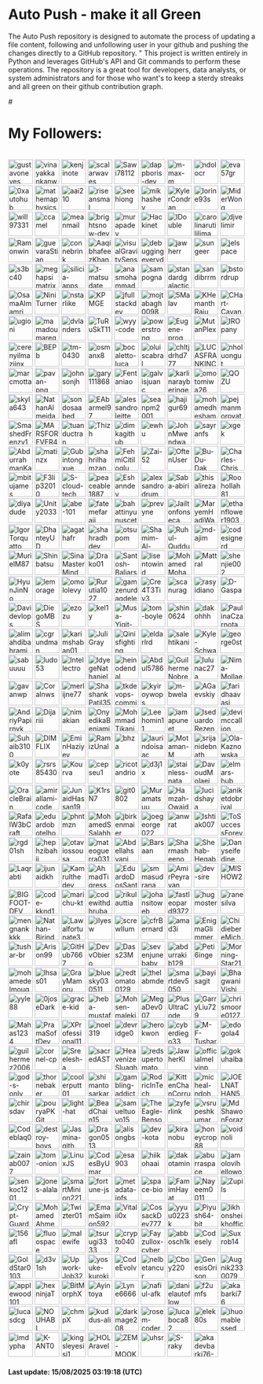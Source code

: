 # Auto Push - make it all Green 

The Auto Push repository is designed to automate the process of updating a file content, following and unfollowing user in your github and pushing the changes directly to a GitHub repository. "         This project is written entirely in Python and leverages GitHub's API and Git commands to perform these operations. The repository is a great tool for developers, data analysts, or system administrators and for those who want's to keep a sterdy streaks and all green on their github contribution graph.

#<h1>My Followers:</h1><br>
<a href="https://github.com/gustavoneves"><img src="https://avatars.githubusercontent.com/u/497773?v=4" alt="gustavoneves" style="height:50px;width:50px;"/></a>
<a href="https://github.com/vinayakkankanwadi"><img src="https://avatars.githubusercontent.com/u/1323738?v=4" alt="vinayakkankanwadi" style="height:50px;width:50px;"/></a>
<a href="https://github.com/kenjinote"><img src="https://avatars.githubusercontent.com/u/2605401?v=4" alt="kenjinote" style="height:50px;width:50px;"/></a>
<a href="https://github.com/scalarwaves"><img src="https://avatars.githubusercontent.com/u/4212896?v=4" alt="scalarwaves" style="height:50px;width:50px;"/></a>
<a href="https://github.com/Sawi78112"><img src="https://avatars.githubusercontent.com/u/4213074?v=4" alt="Sawi78112" style="height:50px;width:50px;"/></a>
<a href="https://github.com/dappboris-dev"><img src="https://avatars.githubusercontent.com/u/5048402?v=4" alt="dappboris-dev" style="height:50px;width:50px;"/></a>
<a href="https://github.com/m-max-m"><img src="https://avatars.githubusercontent.com/u/5072006?v=4" alt="m-max-m" style="height:50px;width:50px;"/></a>
<a href="https://github.com/ndolocr"><img src="https://avatars.githubusercontent.com/u/5158478?v=4" alt="ndolocr" style="height:50px;width:50px;"/></a>
<a href="https://github.com/eva57gr"><img src="https://avatars.githubusercontent.com/u/5327231?v=4" alt="eva57gr" style="height:50px;width:50px;"/></a>
<a href="https://github.com/0xautohub"><img src="https://avatars.githubusercontent.com/u/5579669?v=4" alt="0xautohub" style="height:50px;width:50px;"/></a>
<a href="https://github.com/mathemaphysics"><img src="https://avatars.githubusercontent.com/u/5934073?v=4" alt="mathemaphysics" style="height:50px;width:50px;"/></a>
<a href="https://github.com/aai210"><img src="https://avatars.githubusercontent.com/u/6145194?v=4" alt="aai210" style="height:50px;width:50px;"/></a>
<a href="https://github.com/riseansmal"><img src="https://avatars.githubusercontent.com/u/6877737?v=4" alt="riseansmal" style="height:50px;width:50px;"/></a>
<a href="https://github.com/seehiong"><img src="https://avatars.githubusercontent.com/u/6965893?v=4" alt="seehiong" style="height:50px;width:50px;"/></a>
<a href="https://github.com/mikhashev"><img src="https://avatars.githubusercontent.com/u/7105540?v=4" alt="mikhashev" style="height:50px;width:50px;"/></a>
<a href="https://github.com/KylerCondran"><img src="https://avatars.githubusercontent.com/u/7399939?v=4" alt="KylerCondran" style="height:50px;width:50px;"/></a>
<a href="https://github.com/lorine93s"><img src="https://avatars.githubusercontent.com/u/7469320?v=4" alt="lorine93s" style="height:50px;width:50px;"/></a>
<a href="https://github.com/MiderWong"><img src="https://avatars.githubusercontent.com/u/7487008?v=4" alt="MiderWong" style="height:50px;width:50px;"/></a>
<a href="https://github.com/will97331"><img src="https://avatars.githubusercontent.com/u/9257743?v=4" alt="will97331" style="height:50px;width:50px;"/></a>
<a href="https://github.com/ccamel"><img src="https://avatars.githubusercontent.com/u/9574336?v=4" alt="ccamel" style="height:50px;width:50px;"/></a>
<a href="https://github.com/meanmail"><img src="https://avatars.githubusercontent.com/u/10301297?v=4" alt="meanmail" style="height:50px;width:50px;"/></a>
<a href="https://github.com/brightsnow-dev"><img src="https://avatars.githubusercontent.com/u/10526937?v=4" alt="brightsnow-dev" style="height:50px;width:50px;"/></a>
<a href="https://github.com/murapadev"><img src="https://avatars.githubusercontent.com/u/10557163?v=4" alt="murapadev" style="height:50px;width:50px;"/></a>
<a href="https://github.com/Hackinet"><img src="https://avatars.githubusercontent.com/u/11132005?v=4" alt="Hackinet" style="height:50px;width:50px;"/></a>
<a href="https://github.com/IDouble"><img src="https://avatars.githubusercontent.com/u/18186995?v=4" alt="IDouble" style="height:50px;width:50px;"/></a>
<a href="https://github.com/carolinarutililima"><img src="https://avatars.githubusercontent.com/u/19782616?v=4" alt="carolinarutililima" style="height:50px;width:50px;"/></a>
<a href="https://github.com/djvelimir"><img src="https://avatars.githubusercontent.com/u/20823832?v=4" alt="djvelimir" style="height:50px;width:50px;"/></a>
<a href="https://github.com/Ramonwin"><img src="https://avatars.githubusercontent.com/u/22187452?v=4" alt="Ramonwin" style="height:50px;width:50px;"/></a>
<a href="https://github.com/guevaraStian"><img src="https://avatars.githubusercontent.com/u/22348210?v=4" alt="guevaraStian" style="height:50px;width:50px;"/></a>
<a href="https://github.com/connebrink"><img src="https://avatars.githubusercontent.com/u/23358277?v=4" alt="connebrink" style="height:50px;width:50px;"/></a>
<a href="https://github.com/AaqibhafeezKhan"><img src="https://avatars.githubusercontent.com/u/25727015?v=4" alt="AaqibhafeezKhan" style="height:50px;width:50px;"/></a>
<a href="https://github.com/visualGravitySense"><img src="https://avatars.githubusercontent.com/u/26278690?v=4" alt="visualGravitySense" style="height:50px;width:50px;"/></a>
<a href="https://github.com/debuggingeveryday"><img src="https://avatars.githubusercontent.com/u/26407090?v=4" alt="debuggingeveryday" style="height:50px;width:50px;"/></a>
<a href="https://github.com/jawherr"><img src="https://avatars.githubusercontent.com/u/26824092?v=4" alt="jawherr" style="height:50px;width:50px;"/></a>
<a href="https://github.com/sungeer"><img src="https://avatars.githubusercontent.com/u/26924670?v=4" alt="sungeer" style="height:50px;width:50px;"/></a>
<a href="https://github.com/jelspace"><img src="https://avatars.githubusercontent.com/u/27209430?v=4" alt="jelspace" style="height:50px;width:50px;"/></a>
<a href="https://github.com/s3bc40"><img src="https://avatars.githubusercontent.com/u/32032033?v=4" alt="s3bc40" style="height:50px;width:50px;"/></a>
<a href="https://github.com/meghapsimatrix"><img src="https://avatars.githubusercontent.com/u/33493716?v=4" alt="meghapsimatrix" style="height:50px;width:50px;"/></a>
<a href="https://github.com/silicia-apps"><img src="https://avatars.githubusercontent.com/u/39646929?v=4" alt="silicia-apps" style="height:50px;width:50px;"/></a>
<a href="https://github.com/t-matsudate"><img src="https://avatars.githubusercontent.com/u/41981585?v=4" alt="t-matsudate" style="height:50px;width:50px;"/></a>
<a href="https://github.com/anasmohammad611"><img src="https://avatars.githubusercontent.com/u/42072227?v=4" alt="anasmohammad611" style="height:50px;width:50px;"/></a>
<a href="https://github.com/sampogna"><img src="https://avatars.githubusercontent.com/u/42439358?v=4" alt="sampogna" style="height:50px;width:50px;"/></a>
<a href="https://github.com/standardgalactic"><img src="https://avatars.githubusercontent.com/u/43516554?v=4" alt="standardgalactic" style="height:50px;width:50px;"/></a>
<a href="https://github.com/sandibrrm"><img src="https://avatars.githubusercontent.com/u/43517564?v=4" alt="sandibrrm" style="height:50px;width:50px;"/></a>
<a href="https://github.com/bstordrup"><img src="https://avatars.githubusercontent.com/u/43523397?v=4" alt="bstordrup" style="height:50px;width:50px;"/></a>
<a href="https://github.com/OsamaAlmamri"><img src="https://avatars.githubusercontent.com/u/43526628?v=4" alt="OsamaAlmamri" style="height:50px;width:50px;"/></a>
<a href="https://github.com/NiniTurner"><img src="https://avatars.githubusercontent.com/u/44910620?v=4" alt="NiniTurner" style="height:50px;width:50px;"/></a>
<a href="https://github.com/nstarlike"><img src="https://avatars.githubusercontent.com/u/46280877?v=4" alt="nstarlike" style="height:50px;width:50px;"/></a>
<a href="https://github.com/KPMGE"><img src="https://avatars.githubusercontent.com/u/46900633?v=4" alt="KPMGE" style="height:50px;width:50px;"/></a>
<a href="https://github.com/jfullstackdev"><img src="https://avatars.githubusercontent.com/u/47092464?v=4" alt="jfullstackdev" style="height:50px;width:50px;"/></a>
<a href="https://github.com/mojtabagh0098"><img src="https://avatars.githubusercontent.com/u/48840798?v=4" alt="mojtabagh0098" style="height:50px;width:50px;"/></a>
<a href="https://github.com/5Malav"><img src="https://avatars.githubusercontent.com/u/49367691?v=4" alt="5Malav" style="height:50px;width:50px;"/></a>
<a href="https://github.com/KHemanthRaju"><img src="https://avatars.githubusercontent.com/u/49878564?v=4" alt="KHemanthRaju" style="height:50px;width:50px;"/></a>
<a href="https://github.com/CHart-Cavanaugh"><img src="https://avatars.githubusercontent.com/u/50035625?v=4" alt="CHart-Cavanaugh" style="height:50px;width:50px;"/></a>
<a href="https://github.com/ugioni"><img src="https://avatars.githubusercontent.com/u/50387966?v=4" alt="ugioni" style="height:50px;width:50px;"/></a>
<a href="https://github.com/mamadoumarega"><img src="https://avatars.githubusercontent.com/u/52574753?v=4" alt="mamadoumarega" style="height:50px;width:50px;"/></a>
<a href="https://github.com/dvlanders"><img src="https://avatars.githubusercontent.com/u/52872564?v=4" alt="dvlanders" style="height:50px;width:50px;"/></a>
<a href="https://github.com/TuRuSkT11"><img src="https://avatars.githubusercontent.com/u/53394750?v=4" alt="TuRuSkT11" style="height:50px;width:50px;"/></a>
<a href="https://github.com/wyy-code"><img src="https://avatars.githubusercontent.com/u/54620490?v=4" alt="wyy-code" style="height:50px;width:50px;"/></a>
<a href="https://github.com/powerstrong"><img src="https://avatars.githubusercontent.com/u/55138258?v=4" alt="powerstrong" style="height:50px;width:50px;"/></a>
<a href="https://github.com/Eugene-prog"><img src="https://avatars.githubusercontent.com/u/55286245?v=4" alt="Eugene-prog" style="height:50px;width:50px;"/></a>
<a href="https://github.com/MutanPlex"><img src="https://avatars.githubusercontent.com/u/55329698?v=4" alt="MutanPlex" style="height:50px;width:50px;"/></a>
<a href="https://github.com/IROpany"><img src="https://avatars.githubusercontent.com/u/56658124?v=4" alt="IROpany" style="height:50px;width:50px;"/></a>
<a href="https://github.com/cerenyilmazjinx"><img src="https://avatars.githubusercontent.com/u/56936296?v=4" alt="cerenyilmazjinx" style="height:50px;width:50px;"/></a>
<a href="https://github.com/BEPb"><img src="https://avatars.githubusercontent.com/u/57312267?v=4" alt="BEPb" style="height:50px;width:50px;"/></a>
<a href="https://github.com/tm-0430"><img src="https://avatars.githubusercontent.com/u/57335230?v=4" alt="tm-0430" style="height:50px;width:50px;"/></a>
<a href="https://github.com/osmanx8"><img src="https://avatars.githubusercontent.com/u/57502044?v=4" alt="osmanx8" style="height:50px;width:50px;"/></a>
<a href="https://github.com/bocaletto-luca"><img src="https://avatars.githubusercontent.com/u/58043613?v=4" alt="bocaletto-luca" style="height:50px;width:50px;"/></a>
<a href="https://github.com/oluiscabral"><img src="https://avatars.githubusercontent.com/u/58452540?v=4" alt="oluiscabral" style="height:50px;width:50px;"/></a>
<a href="https://github.com/chltjdrhd777"><img src="https://avatars.githubusercontent.com/u/58500558?v=4" alt="chltjdrhd777" style="height:50px;width:50px;"/></a>
<a href="https://github.com/LUCASFRANKINC"><img src="https://avatars.githubusercontent.com/u/58594771?v=4" alt="LUCASFRANKINC" style="height:50px;width:50px;"/></a>
<a href="https://github.com/nholuongut"><img src="https://avatars.githubusercontent.com/u/58627821?v=4" alt="nholuongut" style="height:50px;width:50px;"/></a>
<a href="https://github.com/marcmotta"><img src="https://avatars.githubusercontent.com/u/60157172?v=4" alt="marcmotta" style="height:50px;width:50px;"/></a>
<a href="https://github.com/pavan-png"><img src="https://avatars.githubusercontent.com/u/60690083?v=4" alt="pavan-png" style="height:50px;width:50px;"/></a>
<a href="https://github.com/johnsonjh"><img src="https://avatars.githubusercontent.com/u/61629094?v=4" alt="johnsonjh" style="height:50px;width:50px;"/></a>
<a href="https://github.com/gary111868"><img src="https://avatars.githubusercontent.com/u/62193371?v=4" alt="gary111868" style="height:50px;width:50px;"/></a>
<a href="https://github.com/Fentaniao"><img src="https://avatars.githubusercontent.com/u/62752455?v=4" alt="Fentaniao" style="height:50px;width:50px;"/></a>
<a href="https://github.com/galvisjuanc"><img src="https://avatars.githubusercontent.com/u/62962472?v=4" alt="galvisjuanc" style="height:50px;width:50px;"/></a>
<a href="https://github.com/karlinarayberinger"><img src="https://avatars.githubusercontent.com/u/63007623?v=4" alt="karlinarayberinger" style="height:50px;width:50px;"/></a>
<a href="https://github.com/omotomiwa26"><img src="https://avatars.githubusercontent.com/u/63565116?v=4" alt="omotomiwa26" style="height:50px;width:50px;"/></a>
<a href="https://github.com/QOZU"><img src="https://avatars.githubusercontent.com/u/64510789?v=4" alt="QOZU" style="height:50px;width:50px;"/></a>
<a href="https://github.com/skyla643"><img src="https://avatars.githubusercontent.com/u/64565983?v=4" alt="skyla643" style="height:50px;width:50px;"/></a>
<a href="https://github.com/NathanAlmeida2006"><img src="https://avatars.githubusercontent.com/u/65135206?v=4" alt="NathanAlmeida2006" style="height:50px;width:50px;"/></a>
<a href="https://github.com/sondosaabed"><img src="https://avatars.githubusercontent.com/u/65151701?v=4" alt="sondosaabed" style="height:50px;width:50px;"/></a>
<a href="https://github.com/EAbarmel97"><img src="https://avatars.githubusercontent.com/u/65831497?v=4" alt="EAbarmel97" style="height:50px;width:50px;"/></a>
<a href="https://github.com/alessandroleitte"><img src="https://avatars.githubusercontent.com/u/65920383?v=4" alt="alessandroleitte" style="height:50px;width:50px;"/></a>
<a href="https://github.com/seanpm2001"><img src="https://avatars.githubusercontent.com/u/65933340?v=4" alt="seanpm2001" style="height:50px;width:50px;"/></a>
<a href="https://github.com/hajigur69"><img src="https://avatars.githubusercontent.com/u/66867581?v=4" alt="hajigur69" style="height:50px;width:50px;"/></a>
<a href="https://github.com/mohamedhesham221"><img src="https://avatars.githubusercontent.com/u/67207376?v=4" alt="mohamedhesham221" style="height:50px;width:50px;"/></a>
<a href="https://github.com/pejmanmorovat"><img src="https://avatars.githubusercontent.com/u/68757694?v=4" alt="pejmanmorovat" style="height:50px;width:50px;"/></a>
<a href="https://github.com/SmashedFrenzy16"><img src="https://avatars.githubusercontent.com/u/68993968?v=4" alt="SmashedFrenzy16" style="height:50px;width:50px;"/></a>
<a href="https://github.com/MARSFOREVER472"><img src="https://avatars.githubusercontent.com/u/69094327?v=4" alt="MARSFOREVER472" style="height:50px;width:50px;"/></a>
<a href="https://github.com/tuanductran"><img src="https://avatars.githubusercontent.com/u/69758022?v=4" alt="tuanductran" style="height:50px;width:50px;"/></a>
<a href="https://github.com/Thizh"><img src="https://avatars.githubusercontent.com/u/70251552?v=4" alt="Thizh" style="height:50px;width:50px;"/></a>
<a href="https://github.com/dimkagithub"><img src="https://avatars.githubusercontent.com/u/71010307?v=4" alt="dimkagithub" style="height:50px;width:50px;"/></a>
<a href="https://github.com/ewhu"><img src="https://avatars.githubusercontent.com/u/71063216?v=4" alt="ewhu" style="height:50px;width:50px;"/></a>
<a href="https://github.com/JohnMwendwa"><img src="https://avatars.githubusercontent.com/u/72663882?v=4" alt="JohnMwendwa" style="height:50px;width:50px;"/></a>
<a href="https://github.com/sayranfs"><img src="https://avatars.githubusercontent.com/u/72671162?v=4" alt="sayranfs" style="height:50px;width:50px;"/></a>
<a href="https://github.com/xgek"><img src="https://avatars.githubusercontent.com/u/73622401?v=4" alt="xgek" style="height:50px;width:50px;"/></a>
<a href="https://github.com/AbdurrahmanKaraoglu"><img src="https://avatars.githubusercontent.com/u/74272647?v=4" alt="AbdurrahmanKaraoglu" style="height:50px;width:50px;"/></a>
<a href="https://github.com/matinzx"><img src="https://avatars.githubusercontent.com/u/74839552?v=4" alt="matinzx" style="height:50px;width:50px;"/></a>
<a href="https://github.com/Gubintongxue"><img src="https://avatars.githubusercontent.com/u/74849499?v=4" alt="Gubintongxue" style="height:50px;width:50px;"/></a>
<a href="https://github.com/shahrilhamzan"><img src="https://avatars.githubusercontent.com/u/75612633?v=4" alt="shahrilhamzan" style="height:50px;width:50px;"/></a>
<a href="https://github.com/FehmiCitiloglu"><img src="https://avatars.githubusercontent.com/u/75936061?v=4" alt="FehmiCitiloglu" style="height:50px;width:50px;"/></a>
<a href="https://github.com/Zai-52"><img src="https://avatars.githubusercontent.com/u/77395208?v=4" alt="Zai-52" style="height:50px;width:50px;"/></a>
<a href="https://github.com/OftenUser"><img src="https://avatars.githubusercontent.com/u/77411288?v=4" alt="OftenUser" style="height:50px;width:50px;"/></a>
<a href="https://github.com/Bu-Du-Dak"><img src="https://avatars.githubusercontent.com/u/77924873?v=4" alt="Bu-Du-Dak" style="height:50px;width:50px;"/></a>
<a href="https://github.com/Charles-Chrismann"><img src="https://avatars.githubusercontent.com/u/78157563?v=4" alt="Charles-Chrismann" style="height:50px;width:50px;"/></a>
<a href="https://github.com/mbitujames"><img src="https://avatars.githubusercontent.com/u/78168933?v=4" alt="mbitujames" style="height:50px;width:50px;"/></a>
<a href="https://github.com/F3lip32010"><img src="https://avatars.githubusercontent.com/u/78237060?v=4" alt="F3lip32010" style="height:50px;width:50px;"/></a>
<a href="https://github.com/S-cloud-tech"><img src="https://avatars.githubusercontent.com/u/78274374?v=4" alt="S-cloud-tech" style="height:50px;width:50px;"/></a>
<a href="https://github.com/peaceable1887"><img src="https://avatars.githubusercontent.com/u/78754401?v=4" alt="peaceable1887" style="height:50px;width:50px;"/></a>
<a href="https://github.com/Eshanndev"><img src="https://avatars.githubusercontent.com/u/78870563?v=4" alt="Eshanndev" style="height:50px;width:50px;"/></a>
<a href="https://github.com/alexsandrodrummer"><img src="https://avatars.githubusercontent.com/u/79149058?v=4" alt="alexsandrodrummer" style="height:50px;width:50px;"/></a>
<a href="https://github.com/Saba-abiri"><img src="https://avatars.githubusercontent.com/u/80123606?v=4" alt="Saba-abiri" style="height:50px;width:50px;"/></a>
<a href="https://github.com/thisalireza"><img src="https://avatars.githubusercontent.com/u/81307350?v=4" alt="thisalireza" style="height:50px;width:50px;"/></a>
<a href="https://github.com/Roohollah81"><img src="https://avatars.githubusercontent.com/u/81440448?v=4" alt="Roohollah81" style="height:50px;width:50px;"/></a>
<a href="https://github.com/diyadude"><img src="https://avatars.githubusercontent.com/u/81816042?v=4" alt="diyadude" style="height:50px;width:50px;"/></a>
<a href="https://github.com/Unity2033"><img src="https://avatars.githubusercontent.com/u/82032086?v=4" alt="Unity2033" style="height:50px;width:50px;"/></a>
<a href="https://github.com/abe-101"><img src="https://avatars.githubusercontent.com/u/82916197?v=4" alt="abe-101" style="height:50px;width:50px;"/></a>
<a href="https://github.com/fatemefaraji"><img src="https://avatars.githubusercontent.com/u/83244530?v=4" alt="fatemefaraji" style="height:50px;width:50px;"/></a>
<a href="https://github.com/bahattinyunuscetin"><img src="https://avatars.githubusercontent.com/u/83650878?v=4" alt="bahattinyunuscetin" style="height:50px;width:50px;"/></a>
<a href="https://github.com/prevyne"><img src="https://avatars.githubusercontent.com/u/83723788?v=4" alt="prevyne" style="height:50px;width:50px;"/></a>
<a href="https://github.com/Jailtonfonseca"><img src="https://avatars.githubusercontent.com/u/84236747?v=4" alt="Jailtonfonseca" style="height:50px;width:50px;"/></a>
<a href="https://github.com/MaryemHadjWannes"><img src="https://avatars.githubusercontent.com/u/84646133?v=4" alt="MaryemHadjWannes" style="height:50px;width:50px;"/></a>
<a href="https://github.com/ethanflower1903"><img src="https://avatars.githubusercontent.com/u/84658436?v=4" alt="ethanflower1903" style="height:50px;width:50px;"/></a>
<a href="https://github.com/IgorTorquatto"><img src="https://avatars.githubusercontent.com/u/84878802?v=4" alt="IgorTorquatto" style="height:50px;width:50px;"/></a>
<a href="https://github.com/DhanteyUD"><img src="https://avatars.githubusercontent.com/u/85023604?v=4" alt="DhanteyUD" style="height:50px;width:50px;"/></a>
<a href="https://github.com/agathafr"><img src="https://avatars.githubusercontent.com/u/85461130?v=4" alt="agathafr" style="height:50px;width:50px;"/></a>
<a href="https://github.com/shahradhdev"><img src="https://avatars.githubusercontent.com/u/85620980?v=4" alt="shahradhdev" style="height:50px;width:50px;"/></a>
<a href="https://github.com/otsupom"><img src="https://avatars.githubusercontent.com/u/86154133?v=4" alt="otsupom" style="height:50px;width:50px;"/></a>
<a href="https://github.com/Shamim-Al-Mamun"><img src="https://avatars.githubusercontent.com/u/86506636?v=4" alt="Shamim-Al-Mamun" style="height:50px;width:50px;"/></a>
<a href="https://github.com/Ruhul-Quddus-Tamim"><img src="https://avatars.githubusercontent.com/u/86849949?v=4" alt="Ruhul-Quddus-Tamim" style="height:50px;width:50px;"/></a>
<a href="https://github.com/md-ajim"><img src="https://avatars.githubusercontent.com/u/86977364?v=4" alt="md-ajim" style="height:50px;width:50px;"/></a>
<a href="https://github.com/codesignerd"><img src="https://avatars.githubusercontent.com/u/87039281?v=4" alt="codesignerd" style="height:50px;width:50px;"/></a>
<a href="https://github.com/MurielM87"><img src="https://avatars.githubusercontent.com/u/87338580?v=4" alt="MurielM87" style="height:50px;width:50px;"/></a>
<a href="https://github.com/Shinbatsu"><img src="https://avatars.githubusercontent.com/u/87991929?v=4" alt="Shinbatsu" style="height:50px;width:50px;"/></a>
<a href="https://github.com/SinaMasterMind"><img src="https://avatars.githubusercontent.com/u/88230218?v=4" alt="SinaMasterMind" style="height:50px;width:50px;"/></a>
<a href="https://github.com/Drako01"><img src="https://avatars.githubusercontent.com/u/88512335?v=4" alt="Drako01" style="height:50px;width:50px;"/></a>
<a href="https://github.com/Santosh-Baliarsingh"><img src="https://avatars.githubusercontent.com/u/88627642?v=4" alt="Santosh-Baliarsingh" style="height:50px;width:50px;"/></a>
<a href="https://github.com/lisentowind"><img src="https://avatars.githubusercontent.com/u/88653280?v=4" alt="lisentowind" style="height:50px;width:50px;"/></a>
<a href="https://github.com/MohamedMohamoud"><img src="https://avatars.githubusercontent.com/u/88743994?v=4" alt="MohamedMohamoud" style="height:50px;width:50px;"/></a>
<a href="https://github.com/Mattral"><img src="https://avatars.githubusercontent.com/u/88831350?v=4" alt="Mattral" style="height:50px;width:50px;"/></a>
<a href="https://github.com/shenjie002"><img src="https://avatars.githubusercontent.com/u/88869269?v=4" alt="shenjie002" style="height:50px;width:50px;"/></a>
<a href="https://github.com/HyunJinNo"><img src="https://avatars.githubusercontent.com/u/88878230?v=4" alt="HyunJinNo" style="height:50px;width:50px;"/></a>
<a href="https://github.com/lemorage"><img src="https://avatars.githubusercontent.com/u/88943827?v=4" alt="lemorage" style="height:50px;width:50px;"/></a>
<a href="https://github.com/omololevy"><img src="https://avatars.githubusercontent.com/u/89441139?v=4" alt="omololevy" style="height:50px;width:50px;"/></a>
<a href="https://github.com/Rurutia1027"><img src="https://avatars.githubusercontent.com/u/90094814?v=4" alt="Rurutia1027" style="height:50px;width:50px;"/></a>
<a href="https://github.com/gamzenurdagdelen"><img src="https://avatars.githubusercontent.com/u/90200860?v=4" alt="gamzenurdagdelen" style="height:50px;width:50px;"/></a>
<a href="https://github.com/Cre4T3Tiv3"><img src="https://avatars.githubusercontent.com/u/90336421?v=4" alt="Cre4T3Tiv3" style="height:50px;width:50px;"/></a>
<a href="https://github.com/scanurag"><img src="https://avatars.githubusercontent.com/u/90509642?v=4" alt="scanurag" style="height:50px;width:50px;"/></a>
<a href="https://github.com/rasyidiano"><img src="https://avatars.githubusercontent.com/u/90813302?v=4" alt="rasyidiano" style="height:50px;width:50px;"/></a>
<a href="https://github.com/D-Gaspa"><img src="https://avatars.githubusercontent.com/u/90874078?v=4" alt="D-Gaspa" style="height:50px;width:50px;"/></a>
<a href="https://github.com/Davidevlops"><img src="https://avatars.githubusercontent.com/u/91037972?v=4" alt="Davidevlops" style="height:50px;width:50px;"/></a>
<a href="https://github.com/DiegoMBS"><img src="https://avatars.githubusercontent.com/u/91227185?v=4" alt="DiegoMBS" style="height:50px;width:50px;"/></a>
<a href="https://github.com/ezozu"><img src="https://avatars.githubusercontent.com/u/91341753?v=4" alt="ezozu" style="height:50px;width:50px;"/></a>
<a href="https://github.com/kel1y"><img src="https://avatars.githubusercontent.com/u/91368322?v=4" alt="kel1y" style="height:50px;width:50px;"/></a>
<a href="https://github.com/Musa-Yigit-Yayla"><img src="https://avatars.githubusercontent.com/u/91379566?v=4" alt="Musa-Yigit-Yayla" style="height:50px;width:50px;"/></a>
<a href="https://github.com/tom-boyle"><img src="https://avatars.githubusercontent.com/u/91511298?v=4" alt="tom-boyle" style="height:50px;width:50px;"/></a>
<a href="https://github.com/shin0624"><img src="https://avatars.githubusercontent.com/u/91828379?v=4" alt="shin0624" style="height:50px;width:50px;"/></a>
<a href="https://github.com/dakohhh"><img src="https://avatars.githubusercontent.com/u/92095579?v=4" alt="dakohhh" style="height:50px;width:50px;"/></a>
<a href="https://github.com/PaulinaCzarnota"><img src="https://avatars.githubusercontent.com/u/92259754?v=4" alt="PaulinaCzarnota" style="height:50px;width:50px;"/></a>
<a href="https://github.com/alimahdibahrami"><img src="https://avatars.githubusercontent.com/u/92599243?v=4" alt="alimahdibahrami" style="height:50px;width:50px;"/></a>
<a href="https://github.com/cgrundman"><img src="https://avatars.githubusercontent.com/u/92883095?v=4" alt="cgrundman" style="height:50px;width:50px;"/></a>
<a href="https://github.com/karimshaban01"><img src="https://avatars.githubusercontent.com/u/94116967?v=4" alt="karimshaban01" style="height:50px;width:50px;"/></a>
<a href="https://github.com/JuliGray"><img src="https://avatars.githubusercontent.com/u/94787511?v=4" alt="JuliGray" style="height:50px;width:50px;"/></a>
<a href="https://github.com/Qinisfighting"><img src="https://avatars.githubusercontent.com/u/95076245?v=4" alt="Qinisfighting" style="height:50px;width:50px;"/></a>
<a href="https://github.com/eldarlrd"><img src="https://avatars.githubusercontent.com/u/95304986?v=4" alt="eldarlrd" style="height:50px;width:50px;"/></a>
<a href="https://github.com/salehtikani"><img src="https://avatars.githubusercontent.com/u/95577543?v=4" alt="salehtikani" style="height:50px;width:50px;"/></a>
<a href="https://github.com/Kyle-Schwartz-Yang"><img src="https://avatars.githubusercontent.com/u/95717307?v=4" alt="Kyle-Schwartz-Yang" style="height:50px;width:50px;"/></a>
<a href="https://github.com/george0st"><img src="https://avatars.githubusercontent.com/u/95856749?v=4" alt="george0st" style="height:50px;width:50px;"/></a>
<a href="https://github.com/sabuuuu"><img src="https://avatars.githubusercontent.com/u/96147666?v=4" alt="sabuuuu" style="height:50px;width:50px;"/></a>
<a href="https://github.com/ludo53"><img src="https://avatars.githubusercontent.com/u/97764715?v=4" alt="ludo53" style="height:50px;width:50px;"/></a>
<a href="https://github.com/Intellectro"><img src="https://avatars.githubusercontent.com/u/97872991?v=4" alt="Intellectro" style="height:50px;width:50px;"/></a>
<a href="https://github.com/IdyegeNathaniel"><img src="https://avatars.githubusercontent.com/u/98049103?v=4" alt="IdyegeNathaniel" style="height:50px;width:50px;"/></a>
<a href="https://github.com/heinodendal"><img src="https://avatars.githubusercontent.com/u/98295046?v=4" alt="heinodendal" style="height:50px;width:50px;"/></a>
<a href="https://github.com/Abdul5786"><img src="https://avatars.githubusercontent.com/u/99346275?v=4" alt="Abdul5786" style="height:50px;width:50px;"/></a>
<a href="https://github.com/GuilhermeNobrega"><img src="https://avatars.githubusercontent.com/u/100214869?v=4" alt="GuilhermeNobrega" style="height:50px;width:50px;"/></a>
<a href="https://github.com/lulunac27a"><img src="https://avatars.githubusercontent.com/u/100660343?v=4" alt="lulunac27a" style="height:50px;width:50px;"/></a>
<a href="https://github.com/Nima-Mollaei"><img src="https://avatars.githubusercontent.com/u/101062448?v=4" alt="Nima-Mollaei" style="height:50px;width:50px;"/></a>
<a href="https://github.com/gavanwp"><img src="https://avatars.githubusercontent.com/u/101090289?v=4" alt="gavanwp" style="height:50px;width:50px;"/></a>
<a href="https://github.com/Coralnws"><img src="https://avatars.githubusercontent.com/u/101916048?v=4" alt="Coralnws" style="height:50px;width:50px;"/></a>
<a href="https://github.com/merlijne77"><img src="https://avatars.githubusercontent.com/u/101943513?v=4" alt="merlijne77" style="height:50px;width:50px;"/></a>
<a href="https://github.com/ShashankPatil35"><img src="https://avatars.githubusercontent.com/u/101966222?v=4" alt="ShashankPatil35" style="height:50px;width:50px;"/></a>
<a href="https://github.com/tkdevops-commit"><img src="https://avatars.githubusercontent.com/u/102336554?v=4" alt="tkdevops-commit" style="height:50px;width:50px;"/></a>
<a href="https://github.com/kyiroywops"><img src="https://avatars.githubusercontent.com/u/102992278?v=4" alt="kyiroywops" style="height:50px;width:50px;"/></a>
<a href="https://github.com/m-bwela"><img src="https://avatars.githubusercontent.com/u/103028236?v=4" alt="m-bwela" style="height:50px;width:50px;"/></a>
<a href="https://github.com/AGaevskiy"><img src="https://avatars.githubusercontent.com/u/104771214?v=4" alt="AGaevskiy" style="height:50px;width:50px;"/></a>
<a href="https://github.com/faridhaavasi"><img src="https://avatars.githubusercontent.com/u/105421842?v=4" alt="faridhaavasi" style="height:50px;width:50px;"/></a>
<a href="https://github.com/AndriyPapirnyk"><img src="https://avatars.githubusercontent.com/u/105712915?v=4" alt="AndriyPapirnyk" style="height:50px;width:50px;"/></a>
<a href="https://github.com/Dijariii"><img src="https://avatars.githubusercontent.com/u/106437635?v=4" alt="Dijariii" style="height:50px;width:50px;"/></a>
<a href="https://github.com/nimakian"><img src="https://avatars.githubusercontent.com/u/106957401?v=4" alt="nimakian" style="height:50px;width:50px;"/></a>
<a href="https://github.com/OnyedikaBenjamin"><img src="https://avatars.githubusercontent.com/u/107368386?v=4" alt="OnyedikaBenjamin" style="height:50px;width:50px;"/></a>
<a href="https://github.com/MohmmadTikani"><img src="https://avatars.githubusercontent.com/u/107988421?v=4" alt="MohmmadTikani" style="height:50px;width:50px;"/></a>
<a href="https://github.com/Leehomin11"><img src="https://avatars.githubusercontent.com/u/108207397?v=4" alt="Leehomin11" style="height:50px;width:50px;"/></a>
<a href="https://github.com/iamapuneet"><img src="https://avatars.githubusercontent.com/u/108384826?v=4" alt="iamapuneet" style="height:50px;width:50px;"/></a>
<a href="https://github.com/IseduardoRezende"><img src="https://avatars.githubusercontent.com/u/109261717?v=4" alt="IseduardoRezende" style="height:50px;width:50px;"/></a>
<a href="https://github.com/devimccallion"><img src="https://avatars.githubusercontent.com/u/109635993?v=4" alt="devimccallion" style="height:50px;width:50px;"/></a>
<a href="https://github.com/Suhaib3100"><img src="https://avatars.githubusercontent.com/u/109773912?v=4" alt="Suhaib3100" style="height:50px;width:50px;"/></a>
<a href="https://github.com/DIMFLIX"><img src="https://avatars.githubusercontent.com/u/112165977?v=4" alt="DIMFLIX" style="height:50px;width:50px;"/></a>
<a href="https://github.com/EminHaziyev"><img src="https://avatars.githubusercontent.com/u/113848558?v=4" alt="EminHaziyev" style="height:50px;width:50px;"/></a>
<a href="https://github.com/RamizUnal"><img src="https://avatars.githubusercontent.com/u/114410591?v=4" alt="RamizUnal" style="height:50px;width:50px;"/></a>
<a href="https://github.com/bhza"><img src="https://avatars.githubusercontent.com/u/114709419?v=4" alt="bhza" style="height:50px;width:50px;"/></a>
<a href="https://github.com/laurindoisaac"><img src="https://avatars.githubusercontent.com/u/116688165?v=4" alt="laurindoisaac" style="height:50px;width:50px;"/></a>
<a href="https://github.com/Motaman-M"><img src="https://avatars.githubusercontent.com/u/117732277?v=4" alt="Motaman-M" style="height:50px;width:50px;"/></a>
<a href="https://github.com/srijanidebnath"><img src="https://avatars.githubusercontent.com/u/118003527?v=4" alt="srijanidebnath" style="height:50px;width:50px;"/></a>
<a href="https://github.com/Ola-Kaznowska"><img src="https://avatars.githubusercontent.com/u/118020449?v=4" alt="Ola-Kaznowska" style="height:50px;width:50px;"/></a>
<a href="https://github.com/k0yote"><img src="https://avatars.githubusercontent.com/u/118168610?v=4" alt="k0yote" style="height:50px;width:50px;"/></a>
<a href="https://github.com/rsrs85430"><img src="https://avatars.githubusercontent.com/u/118420174?v=4" alt="rsrs85430" style="height:50px;width:50px;"/></a>
<a href="https://github.com/Kourva"><img src="https://avatars.githubusercontent.com/u/118578799?v=4" alt="Kourva" style="height:50px;width:50px;"/></a>
<a href="https://github.com/cepseu1"><img src="https://avatars.githubusercontent.com/u/118836783?v=4" alt="cepseu1" style="height:50px;width:50px;"/></a>
<a href="https://github.com/ricotandrio"><img src="https://avatars.githubusercontent.com/u/119276763?v=4" alt="ricotandrio" style="height:50px;width:50px;"/></a>
<a href="https://github.com/d3j1x"><img src="https://avatars.githubusercontent.com/u/119496452?v=4" alt="d3j1x" style="height:50px;width:50px;"/></a>
<a href="https://github.com/stainless-nata"><img src="https://avatars.githubusercontent.com/u/120220263?v=4" alt="stainless-nata" style="height:50px;width:50px;"/></a>
<a href="https://github.com/DavoudMolaei"><img src="https://avatars.githubusercontent.com/u/121189075?v=4" alt="DavoudMolaei" style="height:50px;width:50px;"/></a>
<a href="https://github.com/elmars-hub"><img src="https://avatars.githubusercontent.com/u/121293732?v=4" alt="elmars-hub" style="height:50px;width:50px;"/></a>
<a href="https://github.com/OracleBrain"><img src="https://avatars.githubusercontent.com/u/121432807?v=4" alt="OracleBrain" style="height:50px;width:50px;"/></a>
<a href="https://github.com/amirallami-code"><img src="https://avatars.githubusercontent.com/u/123266762?v=4" alt="amirallami-code" style="height:50px;width:50px;"/></a>
<a href="https://github.com/JunaidHassan19"><img src="https://avatars.githubusercontent.com/u/123434178?v=4" alt="JunaidHassan19" style="height:50px;width:50px;"/></a>
<a href="https://github.com/K1rsN7"><img src="https://avatars.githubusercontent.com/u/123446875?v=4" alt="K1rsN7" style="height:50px;width:50px;"/></a>
<a href="https://github.com/git0802"><img src="https://avatars.githubusercontent.com/u/124145401?v=4" alt="git0802" style="height:50px;width:50px;"/></a>
<a href="https://github.com/Muramatsuu"><img src="https://avatars.githubusercontent.com/u/124514952?v=4" alt="Muramatsuu" style="height:50px;width:50px;"/></a>
<a href="https://github.com/Hamzah-Owaidat"><img src="https://avatars.githubusercontent.com/u/124900536?v=4" alt="Hamzah-Owaidat" style="height:50px;width:50px;"/></a>
<a href="https://github.com/lucidshaya"><img src="https://avatars.githubusercontent.com/u/126261826?v=4" alt="lucidshaya" style="height:50px;width:50px;"/></a>
<a href="https://github.com/aniketdobriyal"><img src="https://avatars.githubusercontent.com/u/126316970?v=4" alt="aniketdobriyal" style="height:50px;width:50px;"/></a>
<a href="https://github.com/RafalW3bCraft"><img src="https://avatars.githubusercontent.com/u/126445142?v=4" alt="RafalW3bCraft" style="height:50px;width:50px;"/></a>
<a href="https://github.com/eduardobotelho28"><img src="https://avatars.githubusercontent.com/u/126706543?v=4" alt="eduardobotelho28" style="height:50px;width:50px;"/></a>
<a href="https://github.com/phntmzn"><img src="https://avatars.githubusercontent.com/u/126989297?v=4" alt="phntmzn" style="height:50px;width:50px;"/></a>
<a href="https://github.com/MohamedSSalahh"><img src="https://avatars.githubusercontent.com/u/127365247?v=4" alt="MohamedSSalahh" style="height:50px;width:50px;"/></a>
<a href="https://github.com/jbirkenmaier"><img src="https://avatars.githubusercontent.com/u/127735731?v=4" alt="jbirkenmaier" style="height:50px;width:50px;"/></a>
<a href="https://github.com/joegeorge022"><img src="https://avatars.githubusercontent.com/u/127773439?v=4" alt="joegeorge022" style="height:50px;width:50px;"/></a>
<a href="https://github.com/anwrat"><img src="https://avatars.githubusercontent.com/u/128015163?v=4" alt="anwrat" style="height:50px;width:50px;"/></a>
<a href="https://github.com/Ishtiak007"><img src="https://avatars.githubusercontent.com/u/128087434?v=4" alt="Ishtiak007" style="height:50px;width:50px;"/></a>
<a href="https://github.com/ToSuccessForever"><img src="https://avatars.githubusercontent.com/u/128123195?v=4" alt="ToSuccessForever" style="height:50px;width:50px;"/></a>
<a href="https://github.com/rgd01sh"><img src="https://avatars.githubusercontent.com/u/128194619?v=4" alt="rgd01sh" style="height:50px;width:50px;"/></a>
<a href="https://github.com/hephzibahij"><img src="https://avatars.githubusercontent.com/u/128981877?v=4" alt="hephzibahij" style="height:50px;width:50px;"/></a>
<a href="https://github.com/otaviossousa"><img src="https://avatars.githubusercontent.com/u/130789571?v=4" alt="otaviossousa" style="height:50px;width:50px;"/></a>
<a href="https://github.com/mateoguerra0315"><img src="https://avatars.githubusercontent.com/u/131912486?v=4" alt="mateoguerra0315" style="height:50px;width:50px;"/></a>
<a href="https://github.com/Abdellahsyani"><img src="https://avatars.githubusercontent.com/u/133210126?v=4" alt="Abdellahsyani" style="height:50px;width:50px;"/></a>
<a href="https://github.com/Barsaan"><img src="https://avatars.githubusercontent.com/u/133319297?v=4" alt="Barsaan" style="height:50px;width:50px;"/></a>
<a href="https://github.com/Sharmasheeno"><img src="https://avatars.githubusercontent.com/u/135059937?v=4" alt="Sharmasheeno" style="height:50px;width:50px;"/></a>
<a href="https://github.com/Shehab-Hegab"><img src="https://avatars.githubusercontent.com/u/137138481?v=4" alt="Shehab-Hegab" style="height:50px;width:50px;"/></a>
<a href="https://github.com/Danyseifedine"><img src="https://avatars.githubusercontent.com/u/137558448?v=4" alt="Danyseifedine" style="height:50px;width:50px;"/></a>
<a href="https://github.com/Laqrabti"><img src="https://avatars.githubusercontent.com/u/137748143?v=4" alt="Laqrabti" style="height:50px;width:50px;"/></a>
<a href="https://github.com/ijunaidkh"><img src="https://avatars.githubusercontent.com/u/138543851?v=4" alt="ijunaidkh" style="height:50px;width:50px;"/></a>
<a href="https://github.com/Kamrulthedev"><img src="https://avatars.githubusercontent.com/u/139159388?v=4" alt="Kamrulthedev" style="height:50px;width:50px;"/></a>
<a href="https://github.com/AhmadTigress"><img src="https://avatars.githubusercontent.com/u/139285648?v=4" alt="AhmadTigress" style="height:50px;width:50px;"/></a>
<a href="https://github.com/EduardoDosSantosFerreira"><img src="https://avatars.githubusercontent.com/u/139907452?v=4" alt="EduardoDosSantosFerreira" style="height:50px;width:50px;"/></a>
<a href="https://github.com/smmasudrana"><img src="https://avatars.githubusercontent.com/u/140880894?v=4" alt="smmasudrana" style="height:50px;width:50px;"/></a>
<a href="https://github.com/AmirPeyravan"><img src="https://avatars.githubusercontent.com/u/141130613?v=4" alt="AmirPeyravan" style="height:50px;width:50px;"/></a>
<a href="https://github.com/dev-sire"><img src="https://avatars.githubusercontent.com/u/141841694?v=4" alt="dev-sire" style="height:50px;width:50px;"/></a>
<a href="https://github.com/MISHOW2"><img src="https://avatars.githubusercontent.com/u/142320731?v=4" alt="MISHOW2" style="height:50px;width:50px;"/></a>
<a href="https://github.com/BIGFOOT-DEV"><img src="https://avatars.githubusercontent.com/u/144061461?v=4" alt="BIGFOOT-DEV" style="height:50px;width:50px;"/></a>
<a href="https://github.com/code-kknd123"><img src="https://avatars.githubusercontent.com/u/144765759?v=4" alt="code-kknd123" style="height:50px;width:50px;"/></a>
<a href="https://github.com/marichu-kt"><img src="https://avatars.githubusercontent.com/u/145447256?v=4" alt="marichu-kt" style="height:50px;width:50px;"/></a>
<a href="https://github.com/codewithdhruba01"><img src="https://avatars.githubusercontent.com/u/146111647?v=4" alt="codewithdhruba01" style="height:50px;width:50px;"/></a>
<a href="https://github.com/rikulauttia"><img src="https://avatars.githubusercontent.com/u/147265193?v=4" alt="rikulauttia" style="height:50px;width:50px;"/></a>
<a href="https://github.com/johansitoweb"><img src="https://avatars.githubusercontent.com/u/147890607?v=4" alt="johansitoweb" style="height:50px;width:50px;"/></a>
<a href="https://github.com/fastleopard9372"><img src="https://avatars.githubusercontent.com/u/147926035?v=4" alt="fastleopard9372" style="height:50px;width:50px;"/></a>
<a href="https://github.com/hugmoster"><img src="https://avatars.githubusercontent.com/u/149788034?v=4" alt="hugmoster" style="height:50px;width:50px;"/></a>
<a href="https://github.com/ranesilva"><img src="https://avatars.githubusercontent.com/u/149807542?v=4" alt="ranesilva" style="height:50px;width:50px;"/></a>
<a href="https://github.com/mengnankkkk"><img src="https://avatars.githubusercontent.com/u/150590575?v=4" alt="mengnankkkk" style="height:50px;width:50px;"/></a>
<a href="https://github.com/Nathan-Birindwa"><img src="https://avatars.githubusercontent.com/u/150932007?v=4" alt="Nathan-Birindwa" style="height:50px;width:50px;"/></a>
<a href="https://github.com/Lawalfortunate3"><img src="https://avatars.githubusercontent.com/u/150945965?v=4" alt="Lawalfortunate3" style="height:50px;width:50px;"/></a>
<a href="https://github.com/ilyesw"><img src="https://avatars.githubusercontent.com/u/152307969?v=4" alt="ilyesw" style="height:50px;width:50px;"/></a>
<a href="https://github.com/screwIIum"><img src="https://avatars.githubusercontent.com/u/152733669?v=4" alt="screwIIum" style="height:50px;width:50px;"/></a>
<a href="https://github.com/cfrBernard"><img src="https://avatars.githubusercontent.com/u/153459846?v=4" alt="cfrBernard" style="height:50px;width:50px;"/></a>
<a href="https://github.com/amad3i"><img src="https://avatars.githubusercontent.com/u/153606278?v=4" alt="amad3i" style="height:50px;width:50px;"/></a>
<a href="https://github.com/EnigmaGlimmer"><img src="https://avatars.githubusercontent.com/u/154474133?v=4" alt="EnigmaGlimmer" style="height:50px;width:50px;"/></a>
<a href="https://github.com/ChidiebereMichael18"><img src="https://avatars.githubusercontent.com/u/154478066?v=4" alt="ChidiebereMichael18" style="height:50px;width:50px;"/></a>
<a href="https://github.com/tushar-br"><img src="https://avatars.githubusercontent.com/u/154488957?v=4" alt="tushar-br" style="height:50px;width:50px;"/></a>
<a href="https://github.com/Arison99"><img src="https://avatars.githubusercontent.com/u/154712868?v=4" alt="Arison99" style="height:50px;width:50px;"/></a>
<a href="https://github.com/GitHub7667"><img src="https://avatars.githubusercontent.com/u/154955252?v=4" alt="GitHub7667" style="height:50px;width:50px;"/></a>
<a href="https://github.com/DevvObiero"><img src="https://avatars.githubusercontent.com/u/157304888?v=4" alt="DevvObiero" style="height:50px;width:50px;"/></a>
<a href="https://github.com/Dass23M"><img src="https://avatars.githubusercontent.com/u/157539720?v=4" alt="Dass23M" style="height:50px;width:50px;"/></a>
<a href="https://github.com/sevenjunebaby"><img src="https://avatars.githubusercontent.com/u/157961276?v=4" alt="sevenjunebaby" style="height:50px;width:50px;"/></a>
<a href="https://github.com/abdurrakib129"><img src="https://avatars.githubusercontent.com/u/158442092?v=4" alt="abdurrakib129" style="height:50px;width:50px;"/></a>
<a href="https://github.com/Peti6inge"><img src="https://avatars.githubusercontent.com/u/158772591?v=4" alt="Peti6inge" style="height:50px;width:50px;"/></a>
<a href="https://github.com/Morning-Star213"><img src="https://avatars.githubusercontent.com/u/159819634?v=4" alt="Morning-Star213" style="height:50px;width:50px;"/></a>
<a href="https://github.com/mohamedelmougy"><img src="https://avatars.githubusercontent.com/u/160643822?v=4" alt="mohamedelmougy" style="height:50px;width:50px;"/></a>
<a href="https://github.com/Ihsas01"><img src="https://avatars.githubusercontent.com/u/161559652?v=4" alt="Ihsas01" style="height:50px;width:50px;"/></a>
<a href="https://github.com/GrayMamoru"><img src="https://avatars.githubusercontent.com/u/161590789?v=4" alt="GrayMamoru" style="height:50px;width:50px;"/></a>
<a href="https://github.com/bluesky030511"><img src="https://avatars.githubusercontent.com/u/161650896?v=4" alt="bluesky030511" style="height:50px;width:50px;"/></a>
<a href="https://github.com/redtomato0129"><img src="https://avatars.githubusercontent.com/u/161733941?v=4" alt="redtomato0129" style="height:50px;width:50px;"/></a>
<a href="https://github.com/thelabmde"><img src="https://avatars.githubusercontent.com/u/161765219?v=4" alt="thelabmde" style="height:50px;width:50px;"/></a>
<a href="https://github.com/smartdev5050"><img src="https://avatars.githubusercontent.com/u/161879015?v=4" alt="smartdev5050" style="height:50px;width:50px;"/></a>
<a href="https://github.com/bayisagit"><img src="https://avatars.githubusercontent.com/u/162313260?v=4" alt="bayisagit" style="height:50px;width:50px;"/></a>
<a href="https://github.com/BhagwaniVishi"><img src="https://avatars.githubusercontent.com/u/162348077?v=4" alt="BhagwaniVishi" style="height:50px;width:50px;"/></a>
<a href="https://github.com/yyle88"><img src="https://avatars.githubusercontent.com/u/162403837?v=4" alt="yyle88" style="height:50px;width:50px;"/></a>
<a href="https://github.com/0joseDark"><img src="https://avatars.githubusercontent.com/u/162716366?v=4" alt="0joseDark" style="height:50px;width:50px;"/></a>
<a href="https://github.com/grace-kid"><img src="https://avatars.githubusercontent.com/u/163421106?v=4" alt="grace-kid" style="height:50px;width:50px;"/></a>
<a href="https://github.com/heba-mustafa59"><img src="https://avatars.githubusercontent.com/u/163648306?v=4" alt="heba-mustafa59" style="height:50px;width:50px;"/></a>
<a href="https://github.com/Mohsen-malekifard"><img src="https://avatars.githubusercontent.com/u/163771330?v=4" alt="Mohsen-malekifard" style="height:50px;width:50px;"/></a>
<a href="https://github.com/MegaDev007"><img src="https://avatars.githubusercontent.com/u/164056179?v=4" alt="MegaDev007" style="height:50px;width:50px;"/></a>
<a href="https://github.com/PlusUltraCode"><img src="https://avatars.githubusercontent.com/u/164465431?v=4" alt="PlusUltraCode" style="height:50px;width:50px;"/></a>
<a href="https://github.com/GarryLiu729"><img src="https://avatars.githubusercontent.com/u/165274593?v=4" alt="GarryLiu729" style="height:50px;width:50px;"/></a>
<a href="https://github.com/chrismoore0127"><img src="https://avatars.githubusercontent.com/u/166164712?v=4" alt="chrismoore0127" style="height:50px;width:50px;"/></a>
<a href="https://github.com/Mahas1234"><img src="https://avatars.githubusercontent.com/u/166636212?v=4" alt="Mahas1234" style="height:50px;width:50px;"/></a>
<a href="https://github.com/PramaSoftDev"><img src="https://avatars.githubusercontent.com/u/167273934?v=4" alt="PramaSoftDev" style="height:50px;width:50px;"/></a>
<a href="https://github.com/XProfessional1130"><img src="https://avatars.githubusercontent.com/u/168335973?v=4" alt="XProfessional1130" style="height:50px;width:50px;"/></a>
<a href="https://github.com/noel319"><img src="https://avatars.githubusercontent.com/u/168575501?v=4" alt="noel319" style="height:50px;width:50px;"/></a>
<a href="https://github.com/devridge0"><img src="https://avatars.githubusercontent.com/u/170128141?v=4" alt="devridge0" style="height:50px;width:50px;"/></a>
<a href="https://github.com/herokwon"><img src="https://avatars.githubusercontent.com/u/171362987?v=4" alt="herokwon" style="height:50px;width:50px;"/></a>
<a href="https://github.com/cyberdiego33"><img src="https://avatars.githubusercontent.com/u/171498864?v=4" alt="cyberdiego33" style="height:50px;width:50px;"/></a>
<a href="https://github.com/M-F-Tushar"><img src="https://avatars.githubusercontent.com/u/171763969?v=4" alt="M-F-Tushar" style="height:50px;width:50px;"/></a>
<a href="https://github.com/edogola4"><img src="https://avatars.githubusercontent.com/u/171905983?v=4" alt="edogola4" style="height:50px;width:50px;"/></a>
<a href="https://github.com/guilhermez2006"><img src="https://avatars.githubusercontent.com/u/172000534?v=4" alt="guilhermez2006" style="height:50px;width:50px;"/></a>
<a href="https://github.com/cornel-cp"><img src="https://avatars.githubusercontent.com/u/172536691?v=4" alt="cornel-cp" style="height:50px;width:50px;"/></a>
<a href="https://github.com/Sreelesh-a"><img src="https://avatars.githubusercontent.com/u/172953318?v=4" alt="Sreelesh-a" style="height:50px;width:50px;"/></a>
<a href="https://github.com/sacredAST"><img src="https://avatars.githubusercontent.com/u/173266372?v=4" alt="sacredAST" style="height:50px;width:50px;"/></a>
<a href="https://github.com/HeavenizeSluagh"><img src="https://avatars.githubusercontent.com/u/173547966?v=4" alt="HeavenizeSluagh" style="height:50px;width:50px;"/></a>
<a href="https://github.com/redsupertomato"><img src="https://avatars.githubusercontent.com/u/173559003?v=4" alt="redsupertomato" style="height:50px;width:50px;"/></a>
<a href="https://github.com/JawherKl"><img src="https://avatars.githubusercontent.com/u/174592810?v=4" alt="JawherKl" style="height:50px;width:50px;"/></a>
<a href="https://github.com/officialmelvinp"><img src="https://avatars.githubusercontent.com/u/175115025?v=4" alt="officialmelvinp" style="height:50px;width:50px;"/></a>
<a href="https://github.com/gokuhaiba"><img src="https://avatars.githubusercontent.com/u/175808059?v=4" alt="gokuhaiba" style="height:50px;width:50px;"/></a>
<a href="https://github.com/god-s-only"><img src="https://avatars.githubusercontent.com/u/176394191?v=4" alt="god-s-only" style="height:50px;width:50px;"/></a>
<a href="https://github.com/thornebaker"><img src="https://avatars.githubusercontent.com/u/177169582?v=4" alt="thornebaker" style="height:50px;width:50px;"/></a>
<a href="https://github.com/coolerputt01"><img src="https://avatars.githubusercontent.com/u/177409685?v=4" alt="coolerputt01" style="height:50px;width:50px;"/></a>
<a href="https://github.com/shimantosarkar"><img src="https://avatars.githubusercontent.com/u/178914794?v=4" alt="shimantosarkar" style="height:50px;width:50px;"/></a>
<a href="https://github.com/gambling-addict"><img src="https://avatars.githubusercontent.com/u/179130175?v=4" alt="gambling-addict" style="height:50px;width:50px;"/></a>
<a href="https://github.com/RodricInTech"><img src="https://avatars.githubusercontent.com/u/179751396?v=4" alt="RodricInTech" style="height:50px;width:50px;"/></a>
<a href="https://github.com/KittenChanCorruptionArc"><img src="https://avatars.githubusercontent.com/u/180819078?v=4" alt="KittenChanCorruptionArc" style="height:50px;width:50px;"/></a>
<a href="https://github.com/micheal-ndoh"><img src="https://avatars.githubusercontent.com/u/180943047?v=4" alt="micheal-ndoh" style="height:50px;width:50px;"/></a>
<a href="https://github.com/JOELNATHAN544"><img src="https://avatars.githubusercontent.com/u/180976964?v=4" alt="JOELNATHAN544" style="height:50px;width:50px;"/></a>
<a href="https://github.com/chirsdav"><img src="https://avatars.githubusercontent.com/u/181616529?v=4" alt="chirsdav" style="height:50px;width:50px;"/></a>
<a href="https://github.com/pouryaPKGit"><img src="https://avatars.githubusercontent.com/u/182088688?v=4" alt="pouryaPKGit" style="height:50px;width:50px;"/></a>
<a href="https://github.com/light-hat"><img src="https://avatars.githubusercontent.com/u/182429599?v=4" alt="light-hat" style="height:50px;width:50px;"/></a>
<a href="https://github.com/BeadChain15"><img src="https://avatars.githubusercontent.com/u/182485341?v=4" alt="BeadChain15" style="height:50px;width:50px;"/></a>
<a href="https://github.com/samueltuoyo15"><img src="https://avatars.githubusercontent.com/u/183222252?v=4" alt="samueltuoyo15" style="height:50px;width:50px;"/></a>
<a href="https://github.com/TheEagle-Benson"><img src="https://avatars.githubusercontent.com/u/184177566?v=4" alt="TheEagle-Benson" style="height:50px;width:50px;"/></a>
<a href="https://github.com/zyferlink"><img src="https://avatars.githubusercontent.com/u/184507786?v=4" alt="zyferlink" style="height:50px;width:50px;"/></a>
<a href="https://github.com/vsrupeshkumar"><img src="https://avatars.githubusercontent.com/u/185157510?v=4" alt="vsrupeshkumar" style="height:50px;width:50px;"/></a>
<a href="https://github.com/MdShawonForazi"><img src="https://avatars.githubusercontent.com/u/185961339?v=4" alt="MdShawonForazi" style="height:50px;width:50px;"/></a>
<a href="https://github.com/Codeblaq0"><img src="https://avatars.githubusercontent.com/u/186629513?v=4" alt="Codeblaq0" style="height:50px;width:50px;"/></a>
<a href="https://github.com/destroy-boys"><img src="https://avatars.githubusercontent.com/u/187797187?v=4" alt="destroy-boys" style="height:50px;width:50px;"/></a>
<a href="https://github.com/Jasmina-gith"><img src="https://avatars.githubusercontent.com/u/187869208?v=4" alt="Jasmina-gith" style="height:50px;width:50px;"/></a>
<a href="https://github.com/Dragon0513"><img src="https://avatars.githubusercontent.com/u/188321768?v=4" alt="Dragon0513" style="height:50px;width:50px;"/></a>
<a href="https://github.com/alisongbs"><img src="https://avatars.githubusercontent.com/u/188419195?v=4" alt="alisongbs" style="height:50px;width:50px;"/></a>
<a href="https://github.com/dev-kota"><img src="https://avatars.githubusercontent.com/u/188550700?v=4" alt="dev-kota" style="height:50px;width:50px;"/></a>
<a href="https://github.com/kiranobu"><img src="https://avatars.githubusercontent.com/u/188568299?v=4" alt="kiranobu" style="height:50px;width:50px;"/></a>
<a href="https://github.com/honeycrop88"><img src="https://avatars.githubusercontent.com/u/190616991?v=4" alt="honeycrop88" style="height:50px;width:50px;"/></a>
<a href="https://github.com/voidnoli"><img src="https://avatars.githubusercontent.com/u/191955963?v=4" alt="voidnoli" style="height:50px;width:50px;"/></a>
<a href="https://github.com/zainab0077"><img src="https://avatars.githubusercontent.com/u/192678785?v=4" alt="zainab0077" style="height:50px;width:50px;"/></a>
<a href="https://github.com/tom-onion"><img src="https://avatars.githubusercontent.com/u/193238337?v=4" alt="tom-onion" style="height:50px;width:50px;"/></a>
<a href="https://github.com/LinuxJS"><img src="https://avatars.githubusercontent.com/u/193270912?v=4" alt="LinuxJS" style="height:50px;width:50px;"/></a>
<a href="https://github.com/CodesByUmar"><img src="https://avatars.githubusercontent.com/u/193395601?v=4" alt="CodesByUmar" style="height:50px;width:50px;"/></a>
<a href="https://github.com/esa903"><img src="https://avatars.githubusercontent.com/u/193706648?v=4" alt="esa903" style="height:50px;width:50px;"/></a>
<a href="https://github.com/hiikohaai"><img src="https://avatars.githubusercontent.com/u/194071362?v=4" alt="hiikohaai" style="height:50px;width:50px;"/></a>
<a href="https://github.com/dakotamin"><img src="https://avatars.githubusercontent.com/u/194725863?v=4" alt="dakotamin" style="height:50px;width:50px;"/></a>
<a href="https://github.com/aburraspace"><img src="https://avatars.githubusercontent.com/u/196363280?v=4" alt="aburraspace" style="height:50px;width:50px;"/></a>
<a href="https://github.com/jamolovihelloworld"><img src="https://avatars.githubusercontent.com/u/196664308?v=4" alt="jamolovihelloworld" style="height:50px;width:50px;"/></a>
<a href="https://github.com/senkoc1201"><img src="https://avatars.githubusercontent.com/u/197923713?v=4" alt="senkoc1201" style="height:50px;width:50px;"/></a>
<a href="https://github.com/jones-alala"><img src="https://avatars.githubusercontent.com/u/199189938?v=4" alt="jones-alala" style="height:50px;width:50px;"/></a>
<a href="https://github.com/smartMinion221"><img src="https://avatars.githubusercontent.com/u/199213869?v=4" alt="smartMinion221" style="height:50px;width:50px;"/></a>
<a href="https://github.com/fortune-js"><img src="https://avatars.githubusercontent.com/u/199254198?v=4" alt="fortune-js" style="height:50px;width:50px;"/></a>
<a href="https://github.com/metadata-ipfs"><img src="https://avatars.githubusercontent.com/u/199410086?v=4" alt="metadata-ipfs" style="height:50px;width:50px;"/></a>
<a href="https://github.com/space-bio"><img src="https://avatars.githubusercontent.com/u/199499160?v=4" alt="space-bio" style="height:50px;width:50px;"/></a>
<a href="https://github.com/FamimHayat"><img src="https://avatars.githubusercontent.com/u/199579305?v=4" alt="FamimHayat" style="height:50px;width:50px;"/></a>
<a href="https://github.com/Nayeem0011"><img src="https://avatars.githubusercontent.com/u/199944279?v=4" alt="Nayeem0011" style="height:50px;width:50px;"/></a>
<a href="https://github.com/Zupils"><img src="https://avatars.githubusercontent.com/u/200083429?v=4" alt="Zupils" style="height:50px;width:50px;"/></a>
<a href="https://github.com/Crypt-Guard"><img src="https://avatars.githubusercontent.com/u/200695651?v=4" alt="Crypt-Guard" style="height:50px;width:50px;"/></a>
<a href="https://github.com/MohamedAhmed-SUT"><img src="https://avatars.githubusercontent.com/u/200943539?v=4" alt="MohamedAhmed-SUT" style="height:50px;width:50px;"/></a>
<a href="https://github.com/Twizter01"><img src="https://avatars.githubusercontent.com/u/200956574?v=4" alt="Twizter01" style="height:50px;width:50px;"/></a>
<a href="https://github.com/EmamSaimon592"><img src="https://avatars.githubusercontent.com/u/201449980?v=4" alt="EmamSaimon592" style="height:50px;width:50px;"/></a>
<a href="https://github.com/Vitalii0x"><img src="https://avatars.githubusercontent.com/u/201724199?v=4" alt="Vitalii0x" style="height:50px;width:50px;"/></a>
<a href="https://github.com/CossackDev777"><img src="https://avatars.githubusercontent.com/u/203025467?v=4" alt="CossackDev777" style="height:50px;width:50px;"/></a>
<a href="https://github.com/yyuu0223k"><img src="https://avatars.githubusercontent.com/u/203128581?v=4" alt="yyuu0223k" style="height:50px;width:50px;"/></a>
<a href="https://github.com/Piyush64-bit"><img src="https://avatars.githubusercontent.com/u/203267847?v=4" alt="Piyush64-bit" style="height:50px;width:50px;"/></a>
<a href="https://github.com/likhonsheikhofficial"><img src="https://avatars.githubusercontent.com/u/203375680?v=4" alt="likhonsheikhofficial" style="height:50px;width:50px;"/></a>
<a href="https://github.com/156afl"><img src="https://avatars.githubusercontent.com/u/204064411?v=4" alt="156afl" style="height:50px;width:50px;"/></a>
<a href="https://github.com/fluoospace"><img src="https://avatars.githubusercontent.com/u/204070255?v=4" alt="fluoospace" style="height:50px;width:50px;"/></a>
<a href="https://github.com/maIewife"><img src="https://avatars.githubusercontent.com/u/204786214?v=4" alt="maIewife" style="height:50px;width:50px;"/></a>
<a href="https://github.com/tsurugi3333"><img src="https://avatars.githubusercontent.com/u/204888448?v=4" alt="tsurugi3333" style="height:50px;width:50px;"/></a>
<a href="https://github.com/crypto0402"><img src="https://avatars.githubusercontent.com/u/205245931?v=4" alt="crypto0402" style="height:50px;width:50px;"/></a>
<a href="https://github.com/Fayzullox-cyber"><img src="https://avatars.githubusercontent.com/u/205306585?v=4" alt="Fayzullox-cyber" style="height:50px;width:50px;"/></a>
<a href="https://github.com/abbosch1k"><img src="https://avatars.githubusercontent.com/u/205307435?v=4" alt="abbosch1k" style="height:50px;width:50px;"/></a>
<a href="https://github.com/Codesely"><img src="https://avatars.githubusercontent.com/u/205428159?v=4" alt="Codesely" style="height:50px;width:50px;"/></a>
<a href="https://github.com/Suxrob14"><img src="https://avatars.githubusercontent.com/u/205811847?v=4" alt="Suxrob14" style="height:50px;width:50px;"/></a>
<a href="https://github.com/GoldStar0103"><img src="https://avatars.githubusercontent.com/u/206024574?v=4" alt="GoldStar0103" style="height:50px;width:50px;"/></a>
<a href="https://github.com/d3v1sh"><img src="https://avatars.githubusercontent.com/u/206030926?v=4" alt="d3v1sh" style="height:50px;width:50px;"/></a>
<a href="https://github.com/Upwork-Job32"><img src="https://avatars.githubusercontent.com/u/206136370?v=4" alt="Upwork-Job32" style="height:50px;width:50px;"/></a>
<a href="https://github.com/yosuke-kuroki"><img src="https://avatars.githubusercontent.com/u/206260453?v=4" alt="yosuke-kuroki" style="height:50px;width:50px;"/></a>
<a href="https://github.com/CodeEvolv"><img src="https://avatars.githubusercontent.com/u/206376861?v=4" alt="CodeEvolv" style="height:50px;width:50px;"/></a>
<a href="https://github.com/nelbetancur"><img src="https://avatars.githubusercontent.com/u/207216445?v=4" alt="nelbetancur" style="height:50px;width:50px;"/></a>
<a href="https://github.com/Cboy220"><img src="https://avatars.githubusercontent.com/u/208152663?v=4" alt="Cboy220" style="height:50px;width:50px;"/></a>
<a href="https://github.com/GenesisOrison"><img src="https://avatars.githubusercontent.com/u/208383173?v=4" alt="GenesisOrison" style="height:50px;width:50px;"/></a>
<a href="https://github.com/Augnik2330079"><img src="https://avatars.githubusercontent.com/u/208537285?v=4" alt="Augnik2330079" style="height:50px;width:50px;"/></a>
<a href="https://github.com/applewood101"><img src="https://avatars.githubusercontent.com/u/208835507?v=4" alt="applewood101" style="height:50px;width:50px;"/></a>
<a href="https://github.com/hexninjaT"><img src="https://avatars.githubusercontent.com/u/209206521?v=4" alt="hexninjaT" style="height:50px;width:50px;"/></a>
<a href="https://github.com/BitMorphX"><img src="https://avatars.githubusercontent.com/u/209542916?v=4" alt="BitMorphX" style="height:50px;width:50px;"/></a>
<a href="https://github.com/Ayintoya"><img src="https://avatars.githubusercontent.com/u/209576709?v=4" alt="Ayintoya" style="height:50px;width:50px;"/></a>
<a href="https://github.com/Lyne6666"><img src="https://avatars.githubusercontent.com/u/210183111?v=4" alt="Lyne6666" style="height:50px;width:50px;"/></a>
<a href="https://github.com/nafiul-afk"><img src="https://avatars.githubusercontent.com/u/210251627?v=4" alt="nafiul-afk" style="height:50px;width:50px;"/></a>
<a href="https://github.com/danielautoflow"><img src="https://avatars.githubusercontent.com/u/210620095?v=4" alt="danielautoflow" style="height:50px;width:50px;"/></a>
<a href="https://github.com/f2umfs"><img src="https://avatars.githubusercontent.com/u/210961272?v=4" alt="f2umfs" style="height:50px;width:50px;"/></a>
<a href="https://github.com/akabarki76"><img src="https://avatars.githubusercontent.com/u/212757615?v=4" alt="akabarki76" style="height:50px;width:50px;"/></a>
<a href="https://github.com/lucasdcg"><img src="https://avatars.githubusercontent.com/u/213309731?v=4" alt="lucasdcg" style="height:50px;width:50px;"/></a>
<a href="https://github.com/NOUHABL"><img src="https://avatars.githubusercontent.com/u/213374654?v=4" alt="NOUHABL" style="height:50px;width:50px;"/></a>
<a href="https://github.com/chmpX"><img src="https://avatars.githubusercontent.com/u/213638141?v=4" alt="chmpX" style="height:50px;width:50px;"/></a>
<a href="https://github.com/kuddus-ali"><img src="https://avatars.githubusercontent.com/u/214540203?v=4" alt="kuddus-ali" style="height:50px;width:50px;"/></a>
<a href="https://github.com/darkmage208"><img src="https://avatars.githubusercontent.com/u/214922032?v=4" alt="darkmage208" style="height:50px;width:50px;"/></a>
<a href="https://github.com/rosem-coder"><img src="https://avatars.githubusercontent.com/u/215123728?v=4" alt="rosem-coder" style="height:50px;width:50px;"/></a>
<a href="https://github.com/lucaboca82"><img src="https://avatars.githubusercontent.com/u/215742493?v=4" alt="lucaboca82" style="height:50px;width:50px;"/></a>
<a href="https://github.com/elek80s"><img src="https://avatars.githubusercontent.com/u/216082151?v=4" alt="elek80s" style="height:50px;width:50px;"/></a>
<a href="https://github.com/ihuomablessed"><img src="https://avatars.githubusercontent.com/u/217674405?v=4" alt="ihuomablessed" style="height:50px;width:50px;"/></a>
<a href="https://github.com/imdypha"><img src="https://avatars.githubusercontent.com/u/217967514?v=4" alt="imdypha" style="height:50px;width:50px;"/></a>
<a href="https://github.com/K-ANT0"><img src="https://avatars.githubusercontent.com/u/218254886?v=4" alt="K-ANT0" style="height:50px;width:50px;"/></a>
<a href="https://github.com/kingsleyesisi1"><img src="https://avatars.githubusercontent.com/u/219457747?v=4" alt="kingsleyesisi1" style="height:50px;width:50px;"/></a>
<a href="https://github.com/HOLAravel"><img src="https://avatars.githubusercontent.com/u/219487416?v=4" alt="HOLAravel" style="height:50px;width:50px;"/></a>
<a href="https://github.com/ZEM-MOOK"><img src="https://avatars.githubusercontent.com/u/220235752?v=4" alt="ZEM-MOOK" style="height:50px;width:50px;"/></a>
<a href="https://github.com/uhsr"><img src="https://avatars.githubusercontent.com/u/220242888?v=4" alt="uhsr" style="height:50px;width:50px;"/></a>
<a href="https://github.com/S-raky"><img src="https://avatars.githubusercontent.com/u/220777032?v=4" alt="S-raky" style="height:50px;width:50px;"/></a>
<a href="https://github.com/akadevbarki76-collab"><img src="https://avatars.githubusercontent.com/u/224343502?v=4" alt="akadevbarki76-collab" style="height:50px;width:50px;"/></a>
<br><h4>Last update: 15/08/2025 03:19:18 (UTC)</h4><br>
